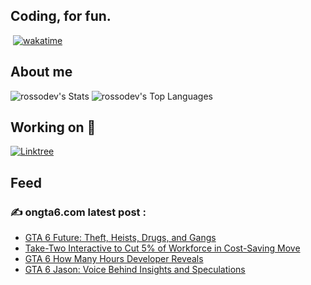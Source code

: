 ## Coding, for fun. 

<img src="https://komarev.com/ghpvc/?username=rossodev&style=flat-square&color=blue" alt=""/> [![wakatime](https://wakatime.com/badge/user/018ef8a5-e8a1-425e-bd98-5d0a95fc13fa.svg)](https://wakatime.com/@018ef8a5-e8a1-425e-bd98-5d0a95fc13fa)

## About me

![rossodev's Stats](https://github-readme-stats.vercel.app/api?username=rossodev&theme=tokyonight&show_icons=true&hide_border=true&count_private=true)
![rossodev's Top Languages](https://github-readme-stats.vercel.app/api/top-langs/?username=rossodev&theme=tokyonight&show_icons=true&hide_border=true&layout=compact)

## Working on 🔧

[![Linktree](https://img.shields.io/badge/Visit-Projects-brightgreen?style=for-the-badge&logo=linktree&logoColor=white)](https://linktr.ee/favdev)

## Feed
### :writing_hand: ongta6.com latest post :

<!-- BLOG-POST-LIST:START -->
- [GTA 6 Future: Theft, Heists, Drugs, and Gangs](https://ongta6.com/news/gta-6-future-theft-heists-drugs-and-gangs/)
- [Take-Two Interactive to Cut 5% of Workforce in Cost-Saving Move](https://ongta6.com/news/take-two-interactive-to-cut-5-of-workforce-in-cost-saving-move/)
- [GTA 6 How Many Hours Developer Reveals](https://ongta6.com/news/gta-6-how-many-hours-developer-reveals/)
- [GTA 6 Jason: Voice Behind Insights and Speculations](https://ongta6.com/news/gta-6-jason-voice-behind-insights-and-speculations/)
<!-- BLOG-POST-LIST:END -->

<!--
**RossoDev/RossoDev** is a ✨ _special_ ✨ repository because its `README.md` (this file) appears on your GitHub profile.

Here are some ideas to get you started:

- 🔭 I’m currently working on ...
- 🌱 I’m currently learning ...
- 👯 I’m looking to collaborate on ...
- 🤔 I’m looking for help with ...
- 💬 Ask me about ...
- 📫 How to reach me: ...
- 😄 Pronouns: ...
- ⚡ Fun fact: ...
-->
